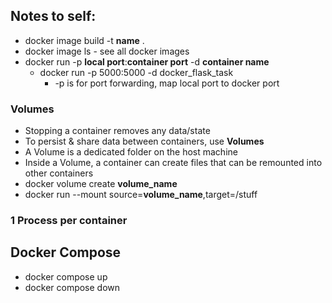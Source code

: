 ## Notes to self:
- docker image build -t **name** .
- docker image ls - see all docker images
- docker run -p **local port**:**container port** -d **container name**
    - docker run -p 5000:5000 -d docker_flask_task
        - -p is for port forwarding, map local port to docker port

### Volumes
- Stopping a container removes any data/state
- To persist & share data between containers, use **Volumes**
- A Volume is a dedicated folder on the host machine
- Inside a Volume, a container can create files that can be remounted into other containers 
- docker volume create **volume_name**
- docker run --mount source=**volume_name**,target=/stuff

### 1 Process per container

## Docker Compose
- docker compose up
- docker compose down